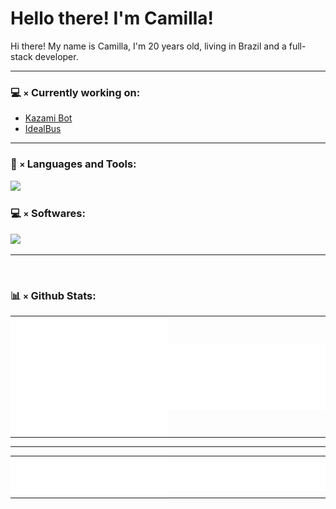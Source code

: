 <h1 align="left">Hello there! I'm Camilla!</h1>

<p>Hi there! My name is Camilla, I'm 20 years old, living in Brazil and a full-stack developer.</p>

<hr/>

### 💻 `×` Currently working on:

- [Kazami Bot](https://kazami.xyz/)
- [IdealBus](https://github.com/ICEI-PUC-Minas-PPLES-TI/plf-es-2024-1-ti1-0385100-dificuldade-em-mobilidade-urbana)
  
<hr/>

### 🔗 `×` Languages and Tools:

  <p align="left">
    <a href="https://skillicons.dev"">
      <img src='https://skillicons.dev/icons?i=ts,js,nodejs,py,java,c,cs,html,css,nextjs,react,flutter,mongodb,mysql' style="height: 40px;">
    </a>
  </p>

### 💻 `×` Softwares:

  <p align="left">
    <a href="https://skillicons.dev">
      <img src='https://skillicons.dev/icons?i=visualstudio,vscode,ps,notion,obsidian,figma' style="height: 40px;"/>
    </a>
  </p>
  <hr/>
  <br>
  
### 📊 `×` Github Stats:

<table>
  <tr>
      <td style="padding: 0; width=50%">
        <img align="center" src="/github-metrics.svg" alt="Metrics" width=100%>
    </td>
    <td style="padding: 0; width=50%">
        <img align="center" src="/metrics.plugin.isocalendar.fullyear.svg" alt="Metrics" style="padding: 0; width=100%">
    </td>
  </tr>
</table>
<hr/>
<table>
  <tr>
    <td style="padding: 0; width=50%">
        <img align="center" src="/metrics.plugin.languages.mostused.details.svg" alt="Metrics">
    </td>
    <td style="padding: 0; width=50%">
        <img align="center" src="/metrics.plugin.languages.recent.svg" alt="Metrics">
    </td>
   </tr>
</table>
